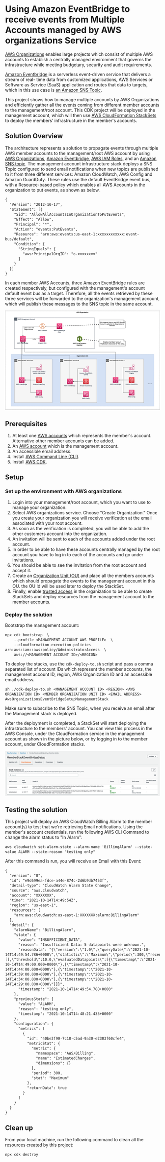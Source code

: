 # Using Amazon EventBridge to receive events from Multiple Accounts managed by AWS organizations Service

[AWS Organizations](https://aws.amazon.com/organizations/) enables large projects which consist of multiple AWS accounts to establish a centrally managed environment that governs the infrastructure while meeting budgetary, security and audit requirements.

[Amazon Eventbridge](https://aws.amazon.com/eventbridge/) is a serverless event-driven service that delivers a stream of real-
time data from customized applications, AWS Services or Software as Service
(SaaS) application and routes that data to targets,  which in this use case is [an Amazon SNS
Topic](https://docs.aws.amazon.com/sns/latest/dg/sns-create-topic.html).

This project shows how to manage multiple accounts by AWS Organizations and efficiently gather all the events coming from different member accounts to the management/root account. This CDK project will be deployed in the management account, which will then use [AWS CloudFormation StackSets](https://docs.aws.amazon.com/AWSCloudFormation/latest/UserGuide/stacksets-concepts.html) to deploy the members' infrastructure in the member's accounts.

## Solution Overview

The architecture represents a solution to propagate events through multiple AWS member
accounts to the management/root AWS account by using [AWS Organizations](https://aws.amazon.com/organizations/), [Amazon Eventbridge](https://aws.amazon.com/eventbridge/), [AWS IAM Roles](https://docs.aws.amazon.com/IAM/latest/UserGuide/id_roles.html), and an [Amazon SNS topic](https://docs.aws.amazon.com/sns/latest/dg/sns-create-topic.html). The management account infrastructure stack deploys a SNS Topic configured to send email notifications when new topics are published to it from three different services: Amazon CloudWatch, AWS Config and Amazon GuardDuty. These rules use the default EventBridge event bus, with a Resource-based policy which enables all AWS Accounts in the organization to put events, as shown as below.

```
{
  "Version": "2012-10-17",
  "Statement": [{
    "Sid": "AllowAllAccountsInOrganizationToPutEvents",
    "Effect": "Allow",
    "Principal": "*",
    "Action": "events:PutEvents",
    "Resource": "arn:aws:events:us-east-1:xxxxxxxxxxxx:event-bus/default",
    "Condition": {
      "StringEquals": {
        "aws:PrincipalOrgID": "o-xxxxxxxx"
      }
    }
  }]
}
```

In each member AWS Accounts, three Amazon EventBridge rules are created respectively, but configured with the management's account default event bus as a target. Therefore, all the events retrieved by these three services will be forwarded to the organization's management account, which will publish these messages to the SNS topic in the same account.

![Architecture Diagram](./diagrams/architecture-diagram.png)

## Prerequisites
1.	At least one [AWS accounts](https://signin.aws.amazon.com/signin?redirect_uri=https%3A%2F%2Fportal.aws.amazon.com%2Fbilling%2Fsignup%2Fresume&client_id=signup) which represents the member's account. Alternative other member accounts can be added.
2.	An [AWS account](https://signin.aws.amazon.com/signin?redirect_uri=https%3A%2F%2Fportal.aws.amazon.com%2Fbilling%2Fsignup%2Fresume&client_id=signup)  which is the management account.
3.	An accessible email address.
4.	Install [AWS Command Line (CLI)](https://docs.aws.amazon.com/cli/latest/userguide/cli-chap-install.html).
5.	Install [AWS CDK](https://docs.aws.amazon.com/cdk/latest/guide/getting_started.html#getting_started_install).

## Setup

### Set up the environment with AWS organizations
 
1. Login into your management/root account, which you want to use to manage your
organization.
2. Select AWS organizations service. Choose "Create Organization." Once you
create your organization you will receive verification at the email associated
with your root account.
3. As soon as the verification is completed, you will be able to add the other
customers account into the organization.
4. An invitation will be sent to each of the accounts added under the root
account.
5. In order to be able to have these accounts centrally managed by the root account
you have to log in to each of the accounts and go under invitations.
6. You should be able to see the invitation from the root account and accept it.
7. Create an [Organization Unit (OU)](https://docs.aws.amazon.com/organizations/latest/userguide/orgs_manage_ous.html) and place all the members accounts which should propagate the events  to the management account in this OU. the OU Id will be used later to deploy the StackSet.
8. Finally, enable [trusted access](https://docs.aws.amazon.com/AWSCloudFormation/latest/UserGuide/stacksets-orgs-enable-trusted-access.html?icmpid=docs_cfn_console) in the organization to be able to create StackSets and deploy resources from the management account to the member accounts.

### Deploy the solution

Bootstrap the management account: 

```
npx cdk bootstrap  \ 
    --profile <MANAGEMENT ACCOUNT AWS PROFILE>  \ 
    --cloudformation-execution-policies arn:aws:iam::aws:policy/AdministratorAccess  \
    aws://<MANAGEMENT ACCOUNT ID>/<REGION>
```

To deploy the stacks, use the `cdk-deploy-to.sh` script and pass a comma separated list of account IDs which represent the member accounts, the management account ID, region, AWS Organization ID and an accessible email sddress.

```
sh ./cdk-deploy-to.sh <MANAGEMENT ACCOUNT ID> <REGION> <AWS ORGANIZATION ID> <MEMBER ORGANIZATION UNIT ID> <EMAIL ADDRESS> AwsOrganizationsEventBridgeSetupManagementStack
```

Make sure to subscribe to the SNS Topic, when you receive an email after the Management stack is deployed.

After the deployment is completed, a StackSet will start deploying the infrastructure to the members' account. You can view this process in the AWS Console, under the CloudFormation service in the management account as shown in the picture below, or by logging in to the member account, under CloudFormation stacks.

![StackSet Status in the Management Account](./diagrams/stackset.png)

## Testing the solution

This project will deploy an AWS CloudWatch Billing Alarm to the member account(s) to test that we're retrieving Email notifications. 
Using the member's account credentials, run the following AWS CLI Command to change the alarm status to "In Alarm": 

```
aws cloudwatch set-alarm-state --alarm-name 'BillingAlarm' --state-value ALARM --state-reason "testing only"
```


After this command is run, you will receive an Email with this Event: 


```
{
  "version": "0",
  "id": "e9d699ea-fdce-a44e-874c-2d6b9db7453f",
  "detail-type": "CloudWatch Alarm State Change",
  "source": "aws.cloudwatch",
  "account": "XXXXXXX",
  "time": "2021-10-14T14:49:54Z",
  "region": "us-east-1",
  "resources": [
    "arn:aws:cloudwatch:us-east-1:XXXXXXX:alarm:BillingAlarm"
  ],
  "detail": {
    "alarmName": "BillingAlarm",
    "state": {
      "value": "INSUFFICIENT_DATA",
      "reason": "Insufficient Data: 5 datapoints were unknown.",
      "reasonData": "{\"version\":\"1.0\",\"queryDate\":\"2021-10-14T14:49:54.786+0000\",\"statistic\":\"Maximum\",\"period\":300,\"recentDatapoints\":[],\"threshold\":10.0,\"evaluatedDatapoints\":[{\"timestamp\":\"2021-10-14T14:49:00.000+0000\"},{\"timestamp\":\"2021-10-14T14:44:00.000+0000\"},{\"timestamp\":\"2021-10-14T14:39:00.000+0000\"},{\"timestamp\":\"2021-10-14T14:34:00.000+0000\"},{\"timestamp\":\"2021-10-14T14:29:00.000+0000\"}]}",
      "timestamp": "2021-10-14T14:49:54.788+0000"
    },
    "previousState": {
      "value": "ALARM",
      "reason": "testing only",
      "timestamp": "2021-10-14T14:48:21.435+0000"
    },
    "configuration": {
      "metrics": [
        {
          "id": "40be3f90-7c18-c5ad-9a30-e2303f60cfe4",
          "metricStat": {
            "metric": {
              "namespace": "AWS/Billing",
              "name": "EstimatedCharges",
              "dimensions": {}
            },
            "period": 300,
            "stat": "Maximum"
          },
          "returnData": true
        }
      ]
    }
  }
}

```

## Clean up 

From your local machine, run the following command to clean all the resources created by this project:

```
npx cdk destroy
```

